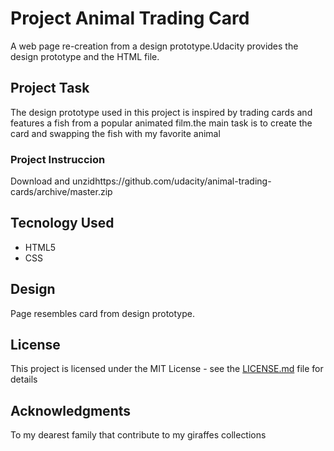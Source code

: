 # Project Animal Trading Card

A web page re-creation from a design prototype.Udacity provides the design prototype and the HTML file.

## Project Task
 
The design prototype used in this project is inspired by trading cards and features a fish from a popular animated film.the main task is to create the card and swapping the fish with my favorite animal 

### Project Instruccion

Download and unzidhttps://github.com/udacity/animal-trading-cards/archive/master.zip


## Tecnology Used
  + HTML5
  + CSS


## Design

Page resembles card from design prototype.

###


## License

This project is licensed under the MIT License - see the [LICENSE.md](LICENSE.md) file for details

## Acknowledgments

To my dearest family that contribute to my giraffes collections



